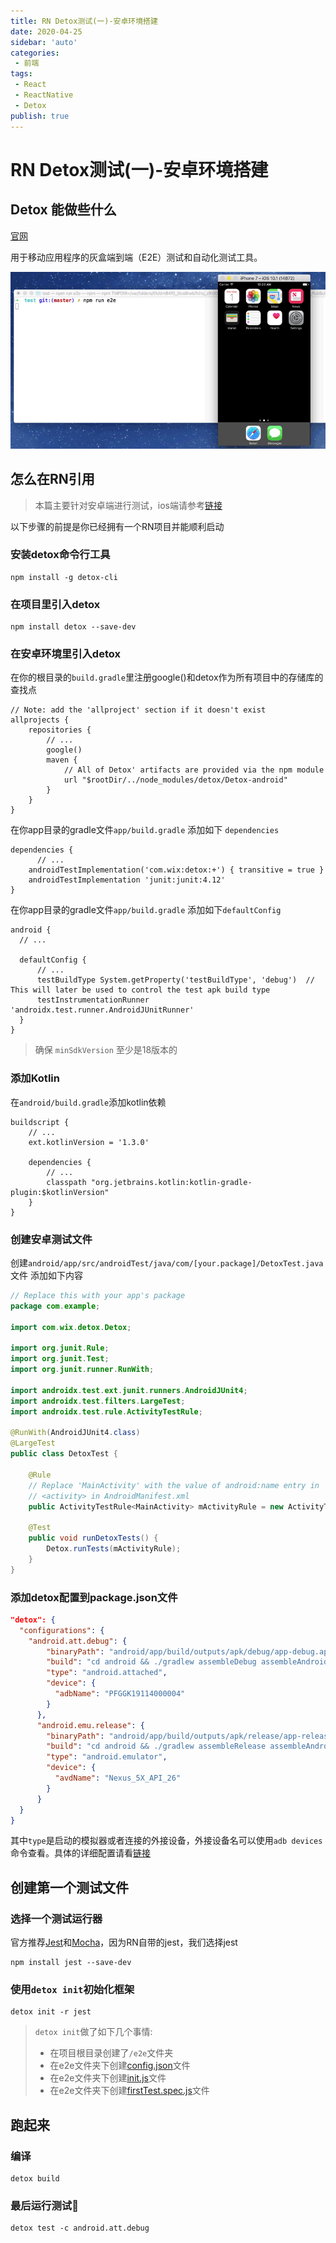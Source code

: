 ```yaml
---
title: RN Detox测试(一)-安卓环境搭建
date: 2020-04-25
sidebar: 'auto'
categories:
 - 前端
tags:
 - React
 - ReactNative
 - Detox
publish: true
---
```

# RN Detox测试(一)-安卓环境搭建

## Detox 能做些什么

[官网](https://github.com/wix/Detox)

用于移动应用程序的灰盒端到端（E2E）测试和自动化测试工具。

![img](./img/RN-demo.gif)

## 怎么在RN引用

> 本篇主要针对安卓端进行测试，ios端请参考[链接](https://github.com/wix/Detox/blob/master/docs/Introduction.GettingStarted.md)

以下步骤的前提是你已经拥有一个RN项目并能顺利启动

### 安装detox命令行工具

```
npm install -g detox-cli
```

### 在项目里引入detox

```
npm install detox --save-dev
```

### 在安卓环境里引入detox

在你的根目录的`build.gradle`里注册google()和detox作为所有项目中的存储库的查找点

```
// Note: add the 'allproject' section if it doesn't exist
allprojects {
    repositories {
        // ...
        google()
        maven {
            // All of Detox' artifacts are provided via the npm module
            url "$rootDir/../node_modules/detox/Detox-android"
        }
    }
}
```

在你app目录的gradle文件`app/build.gradle` 添加如下 `dependencies` 

```
dependencies {
	  // ...
    androidTestImplementation('com.wix:detox:+') { transitive = true } 
    androidTestImplementation 'junit:junit:4.12'
}
```

在你app目录的gradle文件`app/build.gradle` 添加如下`defaultConfig`

```
android {
  // ...
  
  defaultConfig {
      // ...
      testBuildType System.getProperty('testBuildType', 'debug')  // This will later be used to control the test apk build type
      testInstrumentationRunner 'androidx.test.runner.AndroidJUnitRunner'
  }
}
```

> 确保 `minSdkVersion` 至少是18版本的

### 添加Kotlin

在`android/build.gradle`添加kotlin依赖

```
buildscript {
    // ...
    ext.kotlinVersion = '1.3.0'

    dependencies {
        // ...
        classpath "org.jetbrains.kotlin:kotlin-gradle-plugin:$kotlinVersion"
    }
}
```

### 创建安卓测试文件

创建`android/app/src/androidTest/java/com/[your.package]/DetoxTest.java`文件 添加如下内容

```java
// Replace this with your app's package
package com.example;

import com.wix.detox.Detox;

import org.junit.Rule;
import org.junit.Test;
import org.junit.runner.RunWith;

import androidx.test.ext.junit.runners.AndroidJUnit4;
import androidx.test.filters.LargeTest;
import androidx.test.rule.ActivityTestRule;

@RunWith(AndroidJUnit4.class)
@LargeTest
public class DetoxTest {

    @Rule
    // Replace 'MainActivity' with the value of android:name entry in 
    // <activity> in AndroidManifest.xml
    public ActivityTestRule<MainActivity> mActivityRule = new ActivityTestRule<>(MainActivity.class, false, false);

    @Test
    public void runDetoxTests() {
        Detox.runTests(mActivityRule);
    }
}
```

### 添加detox配置到package.json文件

```json
"detox": {
  "configurations": {
    "android.att.debug": {
        "binaryPath": "android/app/build/outputs/apk/debug/app-debug.apk",
        "build": "cd android && ./gradlew assembleDebug assembleAndroidTest -DtestBuildType=debug && cd ..",
        "type": "android.attached",
        "device": {
          "adbName": "PFGGK19114000004"
        }
      },
      "android.emu.release": {
        "binaryPath": "android/app/build/outputs/apk/release/app-release.apk",
        "build": "cd android && ./gradlew assembleRelease assembleAndroidTest -DtestBuildType=release && cd ..",
        "type": "android.emulator",
        "device": {
          "avdName": "Nexus_5X_API_26"
        }
      }
  }
}
```

其中`type`是启动的模拟器或者连接的外接设备，外接设备名可以使用`adb devices`命令查看。具体的详细配置请看[链接](https://github.com/wix/Detox/blob/master/docs/APIRef.Configuration.md)

## 创建第一个测试文件

### 选择一个测试运行器

官方推荐[Jest](http://jestjs.io/)和[Mocha](https://mochajs.org/)，因为RN自带的jest，我们选择jest

```
npm install jest --save-dev
```

### 使用`detox init`初始化框架

```
detox init -r jest
```

> `detox init`做了如下几个事情:
>
> + 在项目根目录创建了`/e2e`文件夹
> + 在e2e文件夹下创建[config.json](https://github.com/wix/Detox/blob/master/examples/demo-react-native-jest/e2e/config.json)文件
> + 在e2e文件夹下创建[init.js](https://github.com/wix/Detox/blob/master/examples/demo-react-native-jest/e2e/init.js)文件
> + 在e2e文件夹下创建[firstTest.spec.js](https://github.com/wix/Detox/blob/master/examples/demo-react-native/e2e/example.spec.js)文件

## 跑起来

### 编译

```
detox build
```

### 最后运行测试🎉

```
detox test -c android.att.debug
```
